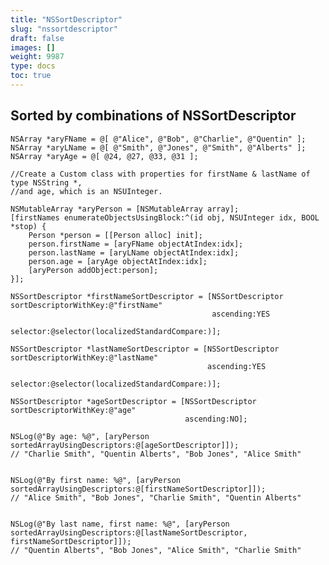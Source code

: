 ```yaml
---
title: "NSSortDescriptor"
slug: "nssortdescriptor"
draft: false
images: []
weight: 9987
type: docs
toc: true
---
```


## Sorted by combinations of NSSortDescriptor
    NSArray *aryFName = @[ @"Alice", @"Bob", @"Charlie", @"Quentin" ];
    NSArray *aryLName = @[ @"Smith", @"Jones", @"Smith", @"Alberts" ];
    NSArray *aryAge = @[ @24, @27, @33, @31 ];
        
    //Create a Custom class with properties for firstName & lastName of type NSString *,
    //and age, which is an NSUInteger.
        
    NSMutableArray *aryPerson = [NSMutableArray array];
    [firstNames enumerateObjectsUsingBlock:^(id obj, NSUInteger idx, BOOL *stop) {
        Person *person = [[Person alloc] init];
        person.firstName = [aryFName objectAtIndex:idx];
        person.lastName = [aryLName objectAtIndex:idx];
        person.age = [aryAge objectAtIndex:idx];
        [aryPerson addObject:person];
    }];
        
    NSSortDescriptor *firstNameSortDescriptor = [NSSortDescriptor sortDescriptorWithKey:@"firstName"
                                                 ascending:YES
                                                 selector:@selector(localizedStandardCompare:)];

    NSSortDescriptor *lastNameSortDescriptor = [NSSortDescriptor sortDescriptorWithKey:@"lastName"
                                                ascending:YES
                                                selector:@selector(localizedStandardCompare:)];

    NSSortDescriptor *ageSortDescriptor = [NSSortDescriptor sortDescriptorWithKey:@"age"
                                           ascending:NO];
        
    NSLog(@"By age: %@", [aryPerson sortedArrayUsingDescriptors:@[ageSortDescriptor]]);
    // "Charlie Smith", "Quentin Alberts", "Bob Jones", "Alice Smith"
        
        
    NSLog(@"By first name: %@", [aryPerson sortedArrayUsingDescriptors:@[firstNameSortDescriptor]]);
    // "Alice Smith", "Bob Jones", "Charlie Smith", "Quentin Alberts"
        
        
    NSLog(@"By last name, first name: %@", [aryPerson sortedArrayUsingDescriptors:@[lastNameSortDescriptor, firstNameSortDescriptor]]);
    // "Quentin Alberts", "Bob Jones", "Alice Smith", "Charlie Smith"


